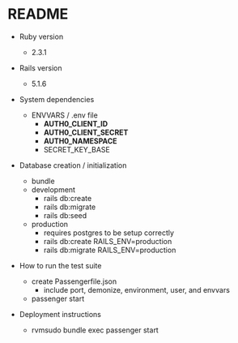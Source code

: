 # README

* Ruby version
  * 2.3.1
* Rails version
  * 5.1.6

* System dependencies
  * ENVVARS / .env file
    * __AUTH0_CLIENT_ID__
    * __AUTH0_CLIENT_SECRET__
    * __AUTH0_NAMESPACE__
    * SECRET_KEY_BASE


* Database creation / initialization
  * bundle
  * development
    * rails db:create
    * rails db:migrate
    * rails db:seed
  * production
    * requires postgres to be setup correctly
    * rails db:create RAILS_ENV=production
    * rails db:migrate RAILS_ENV=production

* How to run the test suite
  * create Passengerfile.json
    * include port, demonize, environment, user, and envvars
  * passenger start
  
* Deployment instructions
    * rvmsudo bundle exec passenger start
